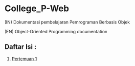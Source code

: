 # College_P-Web
(IN) Dokumentasi pembelajaran Pemrograman Berbasis Objek

(EN) Object-Oriented Programming documentation
## Daftar Isi :

1. [Pertemuan 1](./Pertemuan%201/)  

